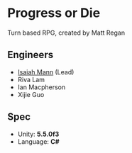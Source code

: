# Progress or Die
Turn based RPG, created by Matt Regan

## Engineers
- [Isaiah Mann](http://isaiahmann.com/) (Lead)
- Riva Lam
- Ian Macpherson
- Xijie Guo

## Spec
- Unity: **5.5.0f3**
- Language: **C#**
